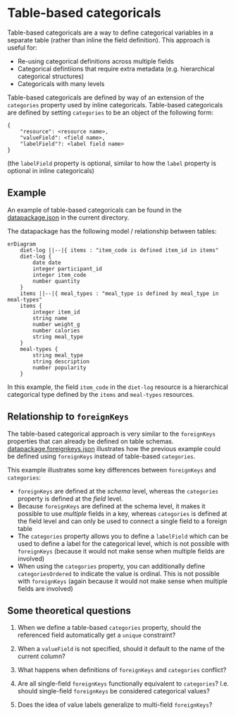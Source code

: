 # Table-based categoricals

Table-based categoricals are a way to define categorical variables in a separate
table (rather than inline the field definition). This approach is useful for:

- Re-using categorical definitions across multiple fields
- Categorical defintiions that require extra metadata (e.g. hierarchical
  categorical structures)
- Categoricals with many levels

Table-based categoricals are defined by way of an extension of the `categories`
property used by inline categoricals. Table-based categoricals are defined by
setting `categories` to be an object of the following form:

```
{
    "resource": <resource name>,
    "valueField": <field name>,
    "labelField"?: <label field name>
}
```

(the `labelField` property is optional, similar to how the `label` property is
optional in inline categoricals)

## Example

An example of table-based categoricals can be found in the
[datapackage.json](./datapackage.json) in the current directory.

The datapackage has the following model / relationship between tables:

```mermaid
erDiagram
    diet-log ||--|{ items : "item_code is defined item_id in items"
    diet-log {
        date date
        integer participant_id
        integer item_code
        number quantity
    }
    items ||--|{ meal_types : "meal_type is defined by meal_type in meal-types"
    items {
        integer item_id
        string name
        number weight_g
        number calories
        string meal_type
    }
    meal-types {
        string meal_type
        string description
        number popularity
    }
```

In this example, the field `item_code` in the `diet-log` resource is a
hierarchical categorical type defined by the `items` and `meal-types` resources.

## Relationship to `foreignKeys`

The table-based categorical approach is very similar to the `foreignKeys`
properties that can already be defined on table schemas.
[datapackage.foreignkeys.json](./datapackage.foreignkeys.json) illustrates how
the previous example could be defined using `foreignKeys` instead of table-based
`categories`.

This example illustrates some key differences between `foreignKeys` and
`categories`:

- `foreignKeys` are defined at the _schema_ level, whereas the `categories`
  property is defined at the _field_ level.
- Because `foreignKeys` are defined at the schema level, it makes it possible to
  use _multiple_ fields in a key, whereas `categories` is defined at the field
  level and can only be used to connect a single field to a foreign table
- The `categories` property allows you to define a `labelField` which can be
  used to define a label for the categorical level, which is not possible with
  `foreignKeys` (because it would not make sense when multiple fields are
  involved)
- When using the `categories` property, you can additionally define
  `categoriesOrdered` to indicate the value is ordinal. This is not possible
  with `foreignKeys` (again because it would not make sense when multiple fields
  are involved)

## Some theoretical questions

1. When we define a table-based `categories` property, should the referenced
   field automatically get a `unique` constraint?

1. When a `valueField` is not specified, should it default to the name of the
   current column?

1. What happens when definitions of `foreignKeys` and `categories` conflict?

1. Are all single-field `foreignKeys` functionally equivalent to `categories`?
   I.e. should single-field `foreignKeys` be considered categorical values?

1. Does the idea of value labels generalize to multi-field `foreignKeys`?
